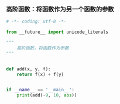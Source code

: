 ### 高阶函数：将函数作为另一个函数的参数

   

```py
# -*- coding: utf-8 -*-

from __future__ import unicode_literals

"""
    高阶函数，将函数作为参数
"""


def add(x, y, f):
    return f(x) + f(y)


if __name__ == '__main__':
    print(add(-9, 10, abs))
```




